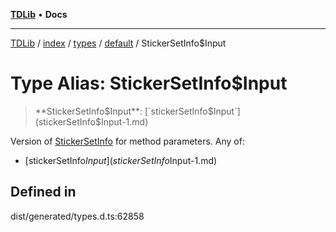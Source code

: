 [**TDLib**](../../../../../../README.md) • **Docs**

***

[TDLib](../../../../../../modules.md) / [index](../../../../../README.md) / [types](../../../README.md) / [default](../README.md) / StickerSetInfo$Input

# Type Alias: StickerSetInfo$Input

> **StickerSetInfo$Input**: [`stickerSetInfo$Input`](stickerSetInfo$Input-1.md)

Version of [StickerSetInfo](StickerSetInfo.md) for method parameters.
Any of:
- [stickerSetInfo$Input](stickerSetInfo$Input-1.md)

## Defined in

dist/generated/types.d.ts:62858
